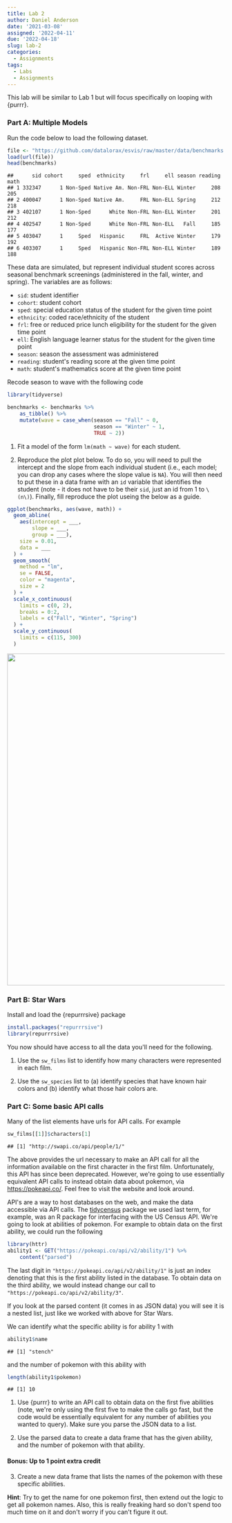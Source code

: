 ```yaml
---
title: Lab 2
author: Daniel Anderson
date: '2021-03-08'
assigned: '2022-04-11'
due: '2022-04-18'
slug: lab-2
categories:
  - Assignments
tags:
  - Labs
  - Assignments
---
```



This lab will be similar to Lab 1 but will focus specifically on looping with 
{purrr}.


### Part A: Multiple Models

Run the code below to load the following dataset.


```r
file <- "https://github.com/datalorax/esvis/raw/master/data/benchmarks.rda"
load(url(file))
head(benchmarks)
```

```
##      sid cohort     sped  ethnicity     frl     ell season reading math
## 1 332347      1 Non-Sped Native Am. Non-FRL Non-ELL Winter     208  205
## 2 400047      1 Non-Sped Native Am.     FRL Non-ELL Spring     212  218
## 3 402107      1 Non-Sped      White Non-FRL Non-ELL Winter     201  212
## 4 402547      1 Non-Sped      White Non-FRL Non-ELL   Fall     185  177
## 5 403047      1     Sped   Hispanic     FRL  Active Winter     179  192
## 6 403307      1     Sped   Hispanic Non-FRL Non-ELL Winter     189  188
```

These data are simulated, but represent individual student scores across seasonal benchmark screenings (administered in the fall, winter, and spring). The variables are as follows:

* `sid`: student identifier
* `cohort`: student cohort
* `sped`: special education status of the student for the given time point
* `ethnicity`: coded race/ethnicity of the student
* `frl`: free or reduced price lunch eligibility for the student for the given time point
* `ell`: English language learner status for the student for the given time point
* `season`: season the assessment was administered
* `reading`: student's reading score at the given time point
* `math`: student's mathematics score at the given time point

Recode season to wave with the following code


```r
library(tidyverse)

benchmarks <- benchmarks %>%
	as_tibble() %>%
	mutate(wave = case_when(season == "Fall" ~ 0,
	                        season == "Winter" ~ 1,
	                        TRUE ~ 2))
```

1. Fit a model of the form `lm(math ~ wave)` for each student. 

2. Reproduce the plot plot below. To do so, you will need to pull the intercept and the slope from each individual student (i.e., each model; you can drop any cases where the slope value is `NA`). You will then need to put these in a data frame with an `id` variable that identifies the student (note - it does not have to be their `sid`, just an id from 1 to `\(n\)`). Finally, fill reproduce the plot useing the below as a guide.


```r
ggplot(benchmarks, aes(wave, math)) +
  geom_abline(
    aes(intercept = ___, 
        slope = ___, 
        group = ___), 
    size = 0.01, 
    data = ___
  ) +
  geom_smooth(
    method = "lm",
    se = FALSE,
    color = "magenta",
    size = 2
  ) +
  scale_x_continuous(
    limits = c(0, 2),
    breaks = 0:2,
    labels = c("Fall", "Winter", "Spring")
  ) +
  scale_y_continuous(
    limits = c(115, 300)
  )
```

<img src="{{< blogdown/postref >}}index_files/figure-html/answer1-1.png" width="768" />

### Part B: Star Wars

Install and load the {repurrrsive} package


```r
install.packages("repurrrsive")
library(repurrrsive)
```

You now should have access to all the data you'll need for the following.

1. Use the `sw_films` list to identify how many characters were represented in each film.

2. Use the `sw_species` list to (a) identify species that have known hair colors and (b) identify what those hair colors are.




### Part C: Some basic API calls

Many of the list elements have urls for API calls. For example


```r
sw_films[[1]]$characters[1]
```

```
## [1] "http://swapi.co/api/people/1/"
```

The above provides the url necessary to make an API call for all the information available on the first character in the first film. Unfortunately, this API has since been deprecated. However, we're going to use essentially equivalent API calls to instead obtain data about pokemon, via https://pokeapi.co/. Feel free to visit the website and look around.

API's are a way to host databases on the web, and make the data accessible via API calls. The [tidycensus](https://walker-data.com/tidycensus/) package we used last term, for example, was an R package for interfacing with the US Census API. We're going to look at abilities of pokemon. For example to obtain data on the first ability, we could run the following


```r
library(httr)
ability1 <- GET("https://pokeapi.co/api/v2/ability/1") %>%
	content("parsed") 
```

The last digit in `"https://pokeapi.co/api/v2/ability/1"` is just an index denoting that this is the first ability listed in the database. To obtain data on the third ability, we would instead change our call to `"https://pokeapi.co/api/v2/ability/3"`. 

If you look at the parsed content (it comes in as JSON data) you will see it is a nested list, just like we worked with above for Star Wars. 

We can identify what the specific ability is for ability 1 with


```r
ability1$name
```

```
## [1] "stench"
```

and the number of pokemon with this ability with


```r
length(ability1$pokemon)
```

```
## [1] 10
```

1. Use {purrr} to write an API call to obtain data on the first five abilities (note, we're only using the first five to make the calls go fast, but the code would be essentially equivalent for any number of abilities you wanted to query). Make sure you parse the JSON data to a list.



2. Use the parsed data to create a data frame that has the given ability, and the number of pokemon with that ability. 



#### Bonus: Up to 1 point extra credit

3. Create a new data frame that lists the names of the pokemon with these specific abilities. 

**Hint**: Try to get the name for one pokemon first, then extend out the logic to get all pokemon names. Also, this is really freaking hard so don't spend too much time on it and don't worry if you can't figure it out. 



